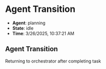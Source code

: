 # Agent Transition

- **Agent**: planning
- **State**: idle
- **Time**: 3/26/2025, 10:37:21 AM

## Agent Transition

Returning to orchestrator after completing task

